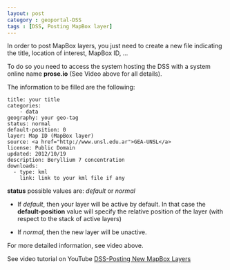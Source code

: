 ```yaml
---
layout: post
category : geoportal-DSS
tags : [DSS, Posting MapBox layer]
---
```


In order to post MapBox layers, you just need to create a new file indicating the title, location of interest, MapBox ID, ... 

To do so you need to access the system hosting the DSS with a system online name **prose.io** (See Video above for all details).

The information to be filled are the following: 

    title: your title
    categories: 
        - data
    geography: your geo-tag
    status: normal
    default-position: 0
    layer: Map ID (MapBox layer)
    source: <a href="http://www.unsl.edu.ar">GEA-UNSL</a>
    license: Public Domain
    updated: 2012/10/19
    description: Beryllium 7 concentration 
    downloads:
      - type: kml
        link: link to your kml file if any


**status** possible values are: *default* or *normal*

* If *default*, then your layer will be active by default. In that case the **default-position** value will specify the relative position of the layer (with respect to the stack of active layers)

* If *normal*, then the new layer will be unactive.

For more detailed information, see video above.

See video tutorial on YouTube [DSS-Posting New MapBox Layers](http://www.youtube.com/watch?feature=player_detailpage&v=2GOu-WryZZE)


